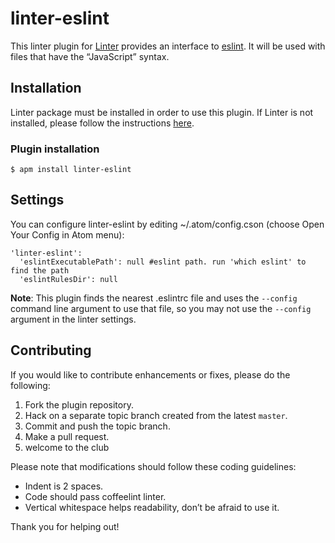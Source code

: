 linter-eslint
=========================

This linter plugin for [Linter](https://github.com/AtomLinter/Linter) provides an interface to [eslint](http://http://eslint.org). It will be used with files that have the “JavaScript” syntax.

## Installation
Linter package must be installed in order to use this plugin. If Linter is not installed, please follow the instructions [here](https://github.com/AtomLinter/Linter).

### Plugin installation
```
$ apm install linter-eslint
```

## Settings
You can configure linter-eslint by editing ~/.atom/config.cson (choose Open Your Config in Atom menu):
```
'linter-eslint':
  'eslintExecutablePath': null #eslint path. run 'which eslint' to find the path
  'eslintRulesDir': null
```

**Note**: This plugin finds the nearest .eslintrc file and uses the `--config` command line argument to use that file, so you may not use the `--config` argument in the linter settings.

## Contributing
If you would like to contribute enhancements or fixes, please do the following:

1. Fork the plugin repository.
1. Hack on a separate topic branch created from the latest `master`.
1. Commit and push the topic branch.
1. Make a pull request.
1. welcome to the club

Please note that modifications should follow these coding guidelines:

- Indent is 2 spaces.
- Code should pass coffeelint linter.
- Vertical whitespace helps readability, don’t be afraid to use it.

Thank you for helping out!
